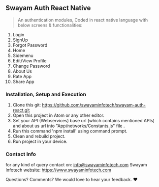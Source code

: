 ## Swayam Auth React Native
> An authentication modules, Coded in react native language with below screens & functionalities:

1. Login
2. SignUp
3. Forgot Password
4. Home
5. Sidemenu
6. Edit/View Profile
7. Change Password
8. About Us
9. Rate App
10. Share App


### Installation, Setup and Execution

1. Clone this git: https://github.com/swayaminfotech/swayam-auth-react.git
2. Open this project in Atom or any other editor.
3. Set your API (Webservices) base url (which contains mentioned APIs) and about us url into "App/networks/Constants.js" file .
4. Run this command 'npm install' using command prompt.
5. Clean and rebuild project.
6. Run project in your device.


### Contact Info

for any kind of query contact on: info@swayaminfotech.com
Swayam Infotech website: https://www.swayaminfotech.com

Questions? Comments? We would love to hear your feedback. :heart:
